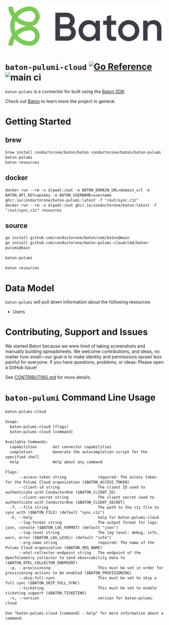 ![Baton Logo](./baton-logo.png)

# `baton-pulumi-cloud` [![Go Reference](https://pkg.go.dev/badge/github.com/conductorone/baton-pulumi-cloud.svg)](https://pkg.go.dev/github.com/conductorone/baton-pulumi-cloud) ![main ci](https://github.com/conductorone/baton-pulumi-cloud/actions/workflows/main.yaml/badge.svg)

`baton-pulumi` is a connector for built using the [Baton SDK](https://github.com/conductorone/baton-sdk).

Check out [Baton](https://github.com/conductorone/baton) to learn more the project in general.

# Getting Started

## brew

```
brew install conductorone/baton/baton conductorone/baton/baton-pulumi
baton-pulumi
baton resources
```

## docker

```
docker run --rm -v $(pwd):/out -e BATON_DOMAIN_URL=domain_url -e BATON_API_KEY=apiKey -e BATON_USERNAME=username ghcr.io/conductorone/baton-pulumi:latest -f "/out/sync.c1z"
docker run --rm -v $(pwd):/out ghcr.io/conductorone/baton:latest -f "/out/sync.c1z" resources
```

## source

```
go install github.com/conductorone/baton/cmd/baton@main
go install github.com/conductorone/baton-pulumi-cloud/cmd/baton-pulumi@main

baton-pulumi

baton resources
```

# Data Model

`baton-pulumi` will pull down information about the following resources:
- Users

# Contributing, Support and Issues

We started Baton because we were tired of taking screenshots and manually
building spreadsheets. We welcome contributions, and ideas, no matter how
small&mdash;our goal is to make identity and permissions sprawl less painful for
everyone. If you have questions, problems, or ideas: Please open a GitHub Issue!

See [CONTRIBUTING.md](https://github.com/ConductorOne/baton/blob/main/CONTRIBUTING.md) for more details.

# `baton-pulumi` Command Line Usage

```
baton-pulumi-cloud

Usage:
  baton-pulumi-cloud [flags]
  baton-pulumi-cloud [command]

Available Commands:
  capabilities       Get connector capabilities
  completion         Generate the autocompletion script for the specified shell
  help               Help about any command

Flags:
      --access-token string              required: The access token for the Pulumi Cloud organization ($BATON_ACCESS_TOKEN)
      --client-id string                 The client ID used to authenticate with ConductorOne ($BATON_CLIENT_ID)
      --client-secret string             The client secret used to authenticate with ConductorOne ($BATON_CLIENT_SECRET)
  -f, --file string                      The path to the c1z file to sync with ($BATON_FILE) (default "sync.c1z")
  -h, --help                             help for baton-pulumi-cloud
      --log-format string                The output format for logs: json, console ($BATON_LOG_FORMAT) (default "json")
      --log-level string                 The log level: debug, info, warn, error ($BATON_LOG_LEVEL) (default "info")
      --org-name string                  required: The name of the Pulumi Cloud organization ($BATON_ORG_NAME)
      --otel-collector-endpoint string   The endpoint of the OpenTelemetry collector to send observability data to ($BATON_OTEL_COLLECTOR_ENDPOINT)
  -p, --provisioning                     This must be set in order for provisioning actions to be enabled ($BATON_PROVISIONING)
      --skip-full-sync                   This must be set to skip a full sync ($BATON_SKIP_FULL_SYNC)
      --ticketing                        This must be set to enable ticketing support ($BATON_TICKETING)
  -v, --version                          version for baton-pulumi-cloud

Use "baton-pulumi-cloud [command] --help" for more information about a command.
```
